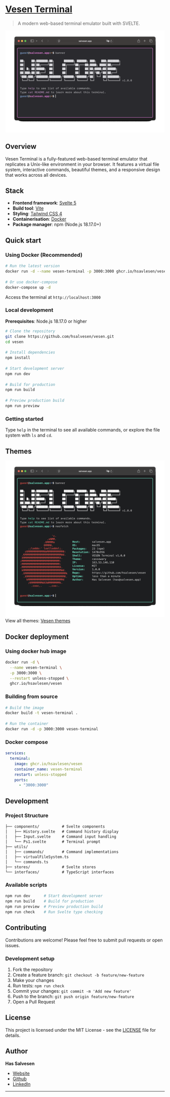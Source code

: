 # [Vesen Terminal](https://www.vesen.app)

> A modern web-based terminal emulator built with SVELTE.

![banner](/docs/themes/banner.gif)
## Overview

Vesen Terminal is a fully-featured web-based terminal emulator that replicates a Unix-like environment in your browser. It features a virtual file system, interactive commands, beautiful themes, and a responsive design that works across all devices.


## Stack

- **Frontend framework**: [Svelte 5](https://svelte.dev/)
- **Build tool**: [Vite](https://vitejs.dev/)
- **Styling**: [Tailwind CSS 4](https://tailwindcss.com/)
- **Containerisation**: [Docker](https://docker.com/)
- **Package manager**: npm (Node.js 18.17.0+)

## Quick start

### Using Docker (Recommended)

```bash
# Run the latest version
docker run -d --name vesen-terminal -p 3000:3000 ghcr.io/hsavlesen/vesen

# Or use docker-compose
docker-compose up -d
```

Access the terminal at `http://localhost:3000`

### Local development

**Prerequisites**: Node.js 18.17.0 or higher

```bash
# Clone the repository
git clone https://github.com/hsalvesen/vesen.git
cd vesen

# Install dependencies
npm install

# Start development server
npm run dev

# Build for production
npm run build

# Preview production build
npm run preview
```

### Getting started
Type `help` in the terminal to see all available commands, or explore the file system with `ls` and `cd`.

## Themes

![themes](/docs/themes/themes.gif)
View all themes: [Vesen themes](/docs/themes)

##  Docker deployment

### Using docker hub image
```bash
docker run -d \
  --name vesen-terminal \
  -p 3000:3000 \
  --restart unless-stopped \
  ghcr.io/hsavlesen/vesen
```

### Building from source
```bash
# Build the image
docker build -t vesen-terminal .

# Run the container
docker run -d -p 3000:3000 vesen-terminal
```

### Docker compose
```yaml
services:
  terminal:
    image: ghcr.io/hsavlesen/vesen
    container_name: vesen-terminal
    restart: unless-stopped
    ports:
      - "3000:3000"
```

##  Development

### Project Structure
```src/
├── components/          # Svelte components
│   ├── History.svelte   # Command history display
│   ├── Input.svelte     # Command input handling
│   └── Ps1.svelte       # Terminal prompt
├── utils/
│   ├── commands/        # Command implementations
│   ├── virtualFileSystem.ts
│   └── commands.ts
├── stores/              # Svelte stores
└── interfaces/          # TypeScript interfaces
```

### Available scripts
```bash
npm run dev      # Start development server
npm run build    # Build for production
npm run preview  # Preview production build
npm run check    # Run Svelte type checking
```

## Contributing

Contributions are welcome! Please feel free to submit pull requests or open issues.

### Development setup
1. Fork the repository
2. Create a feature branch: `git checkout -b feature/new-feature`
3. Make your changes
4. Run tests: `npm run check`
5. Commit your changes: `git commit -m 'Add new feature'`
6. Push to the branch: `git push origin feature/new-feature`
7. Open a Pull Request

## License

This project is licensed under the MIT License - see the [LICENSE](LICENSE) file for details.

## Author

**Has Salvesen**
- [Website](https://www.vesen.app)
- [Github](https://github.com/hsalvesen)
- [LinkedIn](https://www.linkedin.com/in/harrysalvesen/)

---